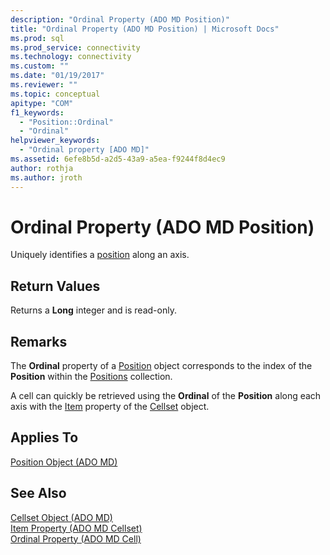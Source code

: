 ```yaml
---
description: "Ordinal Property (ADO MD Position)"
title: "Ordinal Property (ADO MD Position) | Microsoft Docs"
ms.prod: sql
ms.prod_service: connectivity
ms.technology: connectivity
ms.custom: ""
ms.date: "01/19/2017"
ms.reviewer: ""
ms.topic: conceptual
apitype: "COM"
f1_keywords: 
  - "Position::Ordinal"
  - "Ordinal"
helpviewer_keywords: 
  - "Ordinal property [ADO MD]"
ms.assetid: 6efe8b5d-a2d5-43a9-a5ea-f9244f8d4ec9
author: rothja
ms.author: jroth
---
```

# Ordinal Property (ADO MD Position)
Uniquely identifies a [position](./position-object-ado-md.md) along an axis.  
  
## Return Values  
 Returns a **Long** integer and is read-only.  
  
## Remarks  
 The **Ordinal** property of a [Position](./position-object-ado-md.md) object corresponds to the index of the **Position** within the [Positions](./positions-collection-ado-md.md) collection.  
  
 A cell can quickly be retrieved using the **Ordinal** of the **Position** along each axis with the [Item](./item-property-ado-md-cellset.md) property of the [Cellset](./cellset-object-ado-md.md) object.  
  
## Applies To  
 [Position Object (ADO MD)](./position-object-ado-md.md)  
  
## See Also  
 [Cellset Object (ADO MD)](./cellset-object-ado-md.md)   
 [Item Property (ADO MD Cellset)](./item-property-ado-md-cellset.md)   
 [Ordinal Property (ADO MD Cell)](./ordinal-property-ado-md-cell.md)